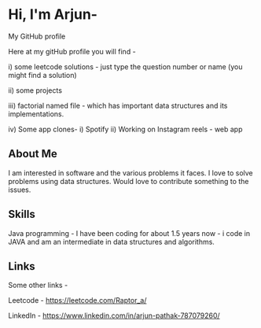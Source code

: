 
# Hi, I'm Arjun-
My GitHub profile

Here at my gitHub profile you will find - 

i) some leetcode solutions - just type the question number or name (you might find a solution)

ii) some projects

iii) factorial named file - which has important data structures and its implementations.

iv) Some app clones- i) Spotify
                    ii) Working on Instagram reels - web app


##  About Me
I am interested in software and the  various problems it faces. I love to solve problems using data structures. Would love to contribute something to the issues.


##  Skills
Java programming - I have been coding for about 1.5 years now - i code in JAVA and am an  intermediate in data structures and algorithms.


##  Links
Some other links -

Leetcode - https://leetcode.com/Raptor_a/

LinkedIn - https://www.linkedin.com/in/arjun-pathak-787079260/



